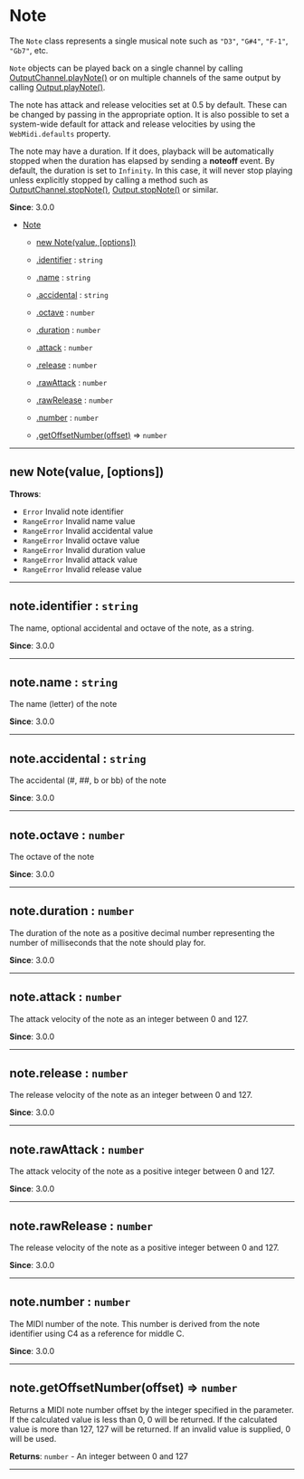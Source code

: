 <a name="Note"></a>

# Note
The `Note` class represents a single musical note such as `"D3"`, `"G#4"`, `"F-1"`, `"Gb7"`, etc.

`Note` objects can be played back on a single channel by calling
[OutputChannel.playNote()](OutputChannel#playNote) or on multiple channels of the same
output by calling [Output.playNote()](Output#playNote).

The note has attack and release velocities set at 0.5 by default. These can be changed by passing
in the appropriate option. It is also possible to set a system-wide default for attack and
release velocities by using the `WebMidi.defaults` property.

The note may have a duration. If it does, playback will be automatically stopped when the
duration has elapsed by sending a **noteoff** event. By default, the duration is set to
`Infinity`. In this case, it will never stop playing unless explicitly stopped by calling a
method such as [OutputChannel.stopNote()](OutputChannel#stopNote),
[Output.stopNote()](Output#stopNote) or similar.

<!--**Kind**: global class  
-->
**Since**: 3.0.0  
<!--**License**: Apache-2.0  
-->
<!---->


* [Note](#Note)

    * [new Note(value, [options])](#new_Note_new)

    * [.identifier](#Note+identifier) : <code>string</code>

    * [.name](#Note+name) : <code>string</code>

    * [.accidental](#Note+accidental) : <code>string</code>

    * [.octave](#Note+octave) : <code>number</code>

    * [.duration](#Note+duration) : <code>number</code>

    * [.attack](#Note+attack) : <code>number</code>

    * [.release](#Note+release) : <code>number</code>

    * [.rawAttack](#Note+rawAttack) : <code>number</code>

    * [.rawRelease](#Note+rawRelease) : <code>number</code>

    * [.number](#Note+number) : <code>number</code>

    * [.getOffsetNumber(offset)](#Note+getOffsetNumber) ⇒ <code>number</code>


* * *

<a name="new_Note_new"></a>

## new Note(value, [options])
<!---->
**Throws**:

- <code>Error</code> Invalid note identifier
- <code>RangeError</code> Invalid name value
- <code>RangeError</code> Invalid accidental value
- <code>RangeError</code> Invalid octave value
- <code>RangeError</code> Invalid duration value
- <code>RangeError</code> Invalid attack value
- <code>RangeError</code> Invalid release value

<!---->
<!--
| Param | Type | Default | Description |
| --- | --- | --- | --- |
| value | <code>string</code> \| <code>number</code> |  | The value used to create the note. If an identifier string is used, it must start with the note letter, optionally followed by an accidental and followed by the octave number (`"C3"`, `"G#4"`, `"F-1"`, `"Db7"`, etc.). If a number is used, it must be an integer between 0 and 127. In this case, middle C is considered to be C4 (note number 60). |
| [options] | <code>Object</code> | <code>{}</code> |  |
| [options.duration] | <code>number</code> | <code>Infinity</code> | The number of milliseconds before the note should be explicitly stopped. |
| [options.attack] | <code>number</code> | <code>0.5</code> | The note's attack velocity as a float between 0 and 1. If you wish to use an integer between 0 and 127, use the `rawAttack` option instead. If both `attack` and `rawAttack` are specified, the latter has precedence. |
| [options.release] | <code>number</code> | <code>0.5</code> | The note's release velocity as a float between 0 and 1. If you wish to use an integer between 0 and 127, use the `rawRelease` option instead. If both `release` and `rawRelease` are specified, the latter has precedence. |
| [options.rawAttack] | <code>number</code> | <code>64</code> | The note's attack velocity as an integer between 0 and 127. If you wish to use a float between 0 and 1, use the `release` option instead. If both `attack` and `rawAttack` are specified, the latter has precedence. |
| [options.rawRelease] | <code>number</code> | <code>64</code> | The note's release velocity as an integer between 0 and 127. If you wish to use a float between 0 and 1, use the `release` option instead. If both `release` and `rawRelease` are specified, the latter has precedence. |

-->

* * *

<a name="Note+identifier"></a>

## note.identifier : <code>string</code>
The name, optional accidental and octave of the note, as a string.

<!--**Kind**: instance property of [<code>Note</code>](#Note)  
-->
**Since**: 3.0.0  
<!---->
<!---->

* * *

<a name="Note+name"></a>

## note.name : <code>string</code>
The name (letter) of the note

<!--**Kind**: instance property of [<code>Note</code>](#Note)  
-->
**Since**: 3.0.0  
<!---->
<!---->

* * *

<a name="Note+accidental"></a>

## note.accidental : <code>string</code>
The accidental (#, ##, b or bb) of the note

<!--**Kind**: instance property of [<code>Note</code>](#Note)  
-->
**Since**: 3.0.0  
<!---->
<!---->

* * *

<a name="Note+octave"></a>

## note.octave : <code>number</code>
The octave of the note

<!--**Kind**: instance property of [<code>Note</code>](#Note)  
-->
**Since**: 3.0.0  
<!---->
<!---->

* * *

<a name="Note+duration"></a>

## note.duration : <code>number</code>
The duration of the note as a positive decimal number representing the number of milliseconds
that the note should play for.

<!--**Kind**: instance property of [<code>Note</code>](#Note)  
-->
**Since**: 3.0.0  
<!---->
<!---->

* * *

<a name="Note+attack"></a>

## note.attack : <code>number</code>
The attack velocity of the note as an integer between 0 and 127.

<!--**Kind**: instance property of [<code>Note</code>](#Note)  
-->
**Since**: 3.0.0  
<!---->
<!---->

* * *

<a name="Note+release"></a>

## note.release : <code>number</code>
The release velocity of the note as an integer between 0 and 127.

<!--**Kind**: instance property of [<code>Note</code>](#Note)  
-->
**Since**: 3.0.0  
<!---->
<!---->

* * *

<a name="Note+rawAttack"></a>

## note.rawAttack : <code>number</code>
The attack velocity of the note as a positive integer between 0 and 127.

<!--**Kind**: instance property of [<code>Note</code>](#Note)  
-->
**Since**: 3.0.0  
<!---->
<!---->

* * *

<a name="Note+rawRelease"></a>

## note.rawRelease : <code>number</code>
The release velocity of the note as a positive integer between 0 and 127.

<!--**Kind**: instance property of [<code>Note</code>](#Note)  
-->
**Since**: 3.0.0  
<!---->
<!---->

* * *

<a name="Note+number"></a>

## note.number : <code>number</code>
The MIDI number of the note. This number is derived from the note identifier using C4 as a
reference for middle C.

<!--**Kind**: instance property of [<code>Note</code>](#Note)  
-->
**Since**: 3.0.0  
<!---->
<!---->

* * *

<a name="Note+getOffsetNumber"></a>

## note.getOffsetNumber(offset) ⇒ <code>number</code>
Returns a MIDI note number offset by the integer specified in the parameter. If the calculated
value is less than 0, 0 will be returned. If the calculated value is more than 127, 127 will be
returned. If an invalid value is supplied, 0 will be used.

<!--**Kind**: instance method of [<code>Note</code>](#Note)  
-->
**Returns**: <code>number</code> - An integer between 0 and 127  
<!---->
<!--
| Param |
| --- |
| offset | 

-->

* * *

